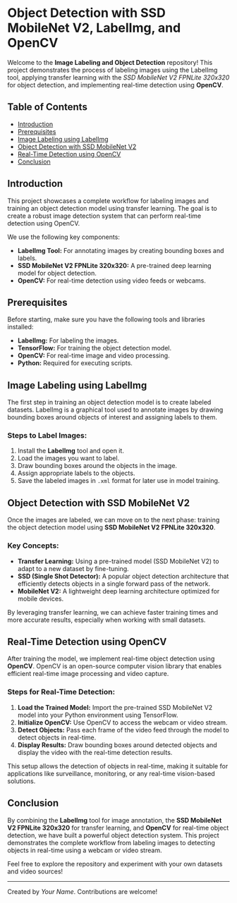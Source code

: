 # Object Detection with SSD MobileNet V2, LabelImg, and OpenCV

Welcome to the **Image Labeling and Object Detection** repository! This project demonstrates the process of labeling images using the LabelImg tool, applying transfer learning with the *SSD MobileNet V2 FPNLite 320x320* for object detection, and implementing real-time detection using **OpenCV**.

## Table of Contents
- [Introduction](#introduction)
- [Prerequisites](#prerequisites)
- [Image Labeling using LabelImg](#image-labeling-using-labelimg)
- [Object Detection with SSD MobileNet V2](#object-detection-with-ssd-mobilenet-v2)
- [Real-Time Detection using OpenCV](#real-time-detection-using-opencv)
- [Conclusion](#conclusion)

## Introduction

This project showcases a complete workflow for labeling images and training an object detection model using transfer learning. The goal is to create a robust image detection system that can perform real-time detection using OpenCV.

We use the following key components:
- **LabelImg Tool:** For annotating images by creating bounding boxes and labels.
- **SSD MobileNet V2 FPNLite 320x320:** A pre-trained deep learning model for object detection.
- **OpenCV:** For real-time detection using video feeds or webcams.

## Prerequisites

Before starting, make sure you have the following tools and libraries installed:

- **LabelImg:** For labeling the images.
- **TensorFlow:** For training the object detection model.
- **OpenCV:** For real-time image and video processing.
- **Python:** Required for executing scripts.

## Image Labeling using LabelImg

The first step in training an object detection model is to create labeled datasets. LabelImg is a graphical tool used to annotate images by drawing bounding boxes around objects of interest and assigning labels to them.

### Steps to Label Images:
1. Install the **LabelImg** tool and open it.
2. Load the images you want to label.
3. Draw bounding boxes around the objects in the image.
4. Assign appropriate labels to the objects.
5. Save the labeled images in `.xml` format for later use in model training.

## Object Detection with SSD MobileNet V2

Once the images are labeled, we can move on to the next phase: training the object detection model using **SSD MobileNet V2 FPNLite 320x320**.

### Key Concepts:
- **Transfer Learning:** Using a pre-trained model (SSD MobileNet V2) to adapt to a new dataset by fine-tuning.
- **SSD (Single Shot Detector):** A popular object detection architecture that efficiently detects objects in a single forward pass of the network.
- **MobileNet V2:** A lightweight deep learning architecture optimized for mobile devices.

By leveraging transfer learning, we can achieve faster training times and more accurate results, especially when working with small datasets.

## Real-Time Detection using OpenCV

After training the model, we implement real-time object detection using **OpenCV**. OpenCV is an open-source computer vision library that enables efficient real-time image processing and video capture.

### Steps for Real-Time Detection:
1. **Load the Trained Model:** Import the pre-trained SSD MobileNet V2 model into your Python environment using TensorFlow.
2. **Initialize OpenCV:** Use OpenCV to access the webcam or video stream.
3. **Detect Objects:** Pass each frame of the video feed through the model to detect objects in real-time.
4. **Display Results:** Draw bounding boxes around detected objects and display the video with the real-time detection results.

This setup allows the detection of objects in real-time, making it suitable for applications like surveillance, monitoring, or any real-time vision-based solutions.

## Conclusion

By combining the **LabelImg** tool for image annotation, the **SSD MobileNet V2 FPNLite 320x320** for transfer learning, and **OpenCV** for real-time object detection, we have built a powerful object detection system. This project demonstrates the complete workflow from labeling images to detecting objects in real-time using a webcam or video stream.

Feel free to explore the repository and experiment with your own datasets and video sources!

---

Created by _Your Name_. Contributions are welcome!

